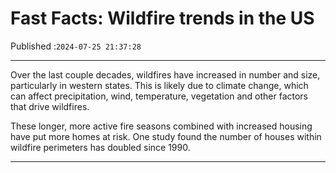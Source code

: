# Fast Facts: Wildfire trends in the US

Published :`2024-07-25 21:37:28`

---

Over the last couple decades, wildfires have increased in number and size, particularly in western states. This is likely due to climate change, which can affect precipitation, wind, temperature, vegetation and other factors that drive wildfires.

These longer, more active fire seasons combined with increased housing have put more homes at risk. One study found the number of houses within wildfire perimeters has doubled since 1990.

---

